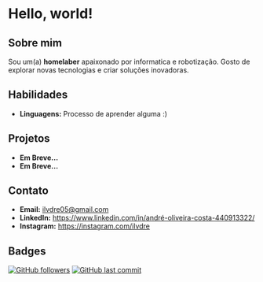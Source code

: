 #  Hello, world!

## Sobre mim
Sou um(a) **homelaber** apaixonado por informatica e robotização. Gosto de explorar novas tecnologias e criar soluções inovadoras.

## Habilidades
* **Linguagens:** Processo de aprender alguma :)

## Projetos
* **Em Breve...** 
* **Em Breve...** 

## Contato
* **Email:** ilvdre05@gmail.com
* **LinkedIn:** https://www.linkedin.com/in/andré-oliveira-costa-440913322/
* **Instagram:** https://instagram.com/ilvdre

## Badges
[![GitHub followers](https://img.shields.io/github/followers/ilvdre?style=flat-square)](https://github.com/ilvdre?tab=followers)
[![GitHub last commit](https://img.shields.io/github/last-commit/ilvdre/ilvdre?style=flat-square)](https://github.com/ilvdre/ilvdre)

